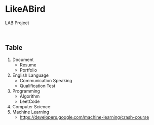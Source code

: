 # LikeABird
LAB Project

<br/>

## Table
1. Document
   * Resume
   * Portfolio
2. English Language
   * Communication Speaking
   * Qualification Test
4. Programming
   * Algorithm
   * LeetCode
5. Computer Science
7. Machine Learning
   * https://developers.google.com/machine-learning/crash-course
